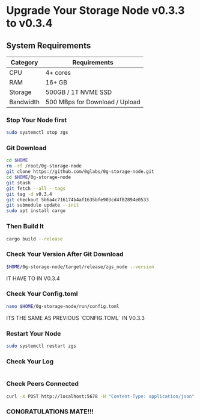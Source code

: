 # Upgrade Your Storage Node v0.3.3 to v0.3.4

## System Requirements
| Category | Requirements |
| ------------ | ------------ |
| CPU | 4+ cores |
| RAM | 16+ GB |
| Storage | 500GB / 1T NVME SSD |
| Bandwidth | 500 MBps for Download / Upload |

### Stop Your Node first
```bash
sudo systemctl stop zgs
```
### Git Download
```bash
cd $HOME
rm -rf /root/0g-storage-node
git clone https://github.com/0glabs/0g-storage-node.git
cd $HOME/0g-storage-node
git stash
git fetch --all --tags
git tag -d v0.3.4
git checkout 5b6a4c716174b4af1635bfe903cd4f82894e0533
git submodule update --init
sudo apt install cargo
```
### Then Build It
```bash
cargo build --release
```

### Check Your Version After Git Download
```bash
$HOME/0g-storage-node/target/release/zgs_node --version
```
<change input>
IT HAVE TO IN V0.3.4

### Check Your Config.toml
```bash
nano $HOME/0g-storage-node/run/config.toml
```
<change input>
ITS THE SAME AS PREVIOUS `CONFIG.TOML` IN V0.3.3
 
### Restart Your Node
```bash
sudo systemctl restart zgs
```

### Check Your Log
```tail -f ~/0g-storage-node/run/log/zgs.log.$(TZ=UTC date +%Y-%m-%d)
```
### Check Peers Connected
```bash
curl -X POST http://localhost:5678 -H "Content-Type: application/json" -d '{"jsonrpc":"2.0","method":"zgs_getStatus","params":[],"id":1}'  | jq
```
### CONGRATULATIONS MATE!!!

 
